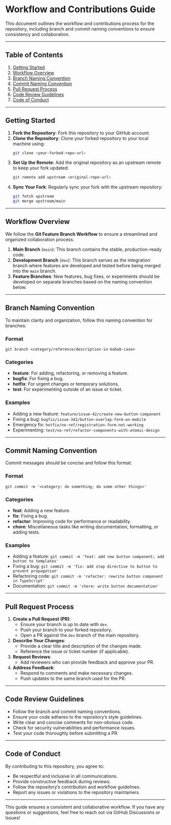 # Workflow and Contributions Guide

This document outlines the workflow and contributions process for the repository, including branch and commit naming conventions to ensure consistency and collaboration.

---

## Table of Contents
1. [Getting Started](#getting-started)
2. [Workflow Overview](#workflow-overview)
3. [Branch Naming Convention](#branch-naming-convention)
4. [Commit Naming Convention](#commit-naming-convention)
5. [Pull Request Process](#pull-request-process)
6. [Code Review Guidelines](#code-review-guidelines)
7. [Code of Conduct](#code-of-conduct)

---

## Getting Started

1. **Fork the Repository**: Fork this repository to your GitHub account.
2. **Clone the Repository**: Clone your forked repository to your local machine using:
   ```bash
   git clone <your-forked-repo-url>
   ```
3. **Set Up the Remote**: Add the original repository as an upstream remote to keep your fork updated:
   ```bash
   git remote add upstream <original-repo-url>
   ```
4. **Sync Your Fork**: Regularly sync your fork with the upstream repository:
   ```bash
   git fetch upstream
   git merge upstream/main
   ```

---

## Workflow Overview

We follow the **Git Feature Branch Workflow** to ensure a streamlined and organized collaboration process.

1. **Main Branch** (`main`): This branch contains the stable, production-ready code.
2. **Development Branch** (`dev`): This branch serves as the integration branch where features are developed and tested before being merged into the `main` branch.
3. **Feature Branches**: New features, bug fixes, or experiments should be developed on separate branches based on the naming convention below.

---

## Branch Naming Convention

To maintain clarity and organization, follow this naming convention for branches:

### Format
```
git branch <category/reference/description-in-kebab-case>
```

### Categories
- **feature**: For adding, refactoring, or removing a feature.
- **bugfix**: For fixing a bug.
- **hotfix**: For urgent changes or temporary solutions.
- **test**: For experimenting outside of an issue or ticket.

### Examples
- Adding a new feature: `feature/issue-42/create-new-button-component`
- Fixing a bug: `bugfix/issue-342/button-overlap-form-on-mobile`
- Emergency fix: `hotfix/no-ref/registration-form-not-working`
- Experimenting: `test/no-ref/refactor-components-with-atomic-design`

---

## Commit Naming Convention

Commit messages should be concise and follow this format:

### Format
```
git commit -m '<category: do something; do some other things>'
```

### Categories
- **feat**: Adding a new feature.
- **fix**: Fixing a bug.
- **refactor**: Improving code for performance or readability.
- **chore**: Miscellaneous tasks like writing documentation, formatting, or adding tests.

### Examples
- Adding a feature: `git commit -m 'feat: add new button component; add button to templates'`
- Fixing a bug: `git commit -m 'fix: add stop directive to button to prevent propagation'`
- Refactoring code: `git commit -m 'refactor: rewrite button component in TypeScript'`
- Documentation: `git commit -m 'chore: write button documentation'`

---

## Pull Request Process

1. **Create a Pull Request (PR)**:
   - Ensure your branch is up to date with `dev`.
   - Push your branch to your forked repository.
   - Open a PR against the `dev` branch of the main repository.
2. **Describe Your Changes**:
   - Provide a clear title and description of the changes made.
   - Reference the issue or ticket number (if applicable).
3. **Request Reviews**:
   - Add reviewers who can provide feedback and approve your PR.
4. **Address Feedback**:
   - Respond to comments and make necessary changes.
   - Push updates to the same branch used for the PR.

---

## Code Review Guidelines

- Follow the branch and commit naming conventions.
- Ensure your code adheres to the repository’s style guidelines.
- Write clear and concise comments for non-obvious code.
- Check for security vulnerabilities and performance issues.
- Test your code thoroughly before submitting a PR.

---

## Code of Conduct

By contributing to this repository, you agree to:
- Be respectful and inclusive in all communications.
- Provide constructive feedback during reviews.
- Follow the repository’s contribution and workflow guidelines.
- Report any issues or violations to the repository maintainers.


---

This guide ensures a consistent and collaborative workflow. If you have any questions or suggestions, feel free to reach out via GitHub Discussions or Issues!

